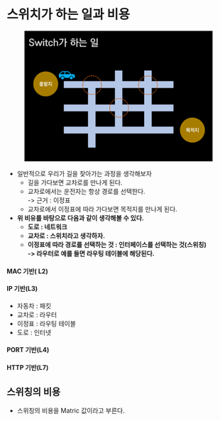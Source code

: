 # 스위치가 하는 일과 비용

<figure><img src="../../../../.gitbook/assets/image (10) (1) (1).png" alt=""><figcaption></figcaption></figure>

* 일반적으로 우리가 길을 찾아가는 과정을 생각해보자
  * 길을 가다보면 교차로를 만나게 된다.
  * 교차로에서는 운전자는 항상 경로를 선택한다.\
    -> 근거 : 이정표
  * 교차로에서 이정표에 따라 가다보면 목적지를 만나게 된다.
* **위 비유를 바탕으로 다음과 같이 생각해볼 수 있다.**
  * **도로 : 네트워크**
  * **교차로 : 스위치라고 생각하자.**
  * **이정표에 따라 경로를 선택하는 것 : 인터페이스를 선택하는 것(스위칭)**\
    **-> 라우터로 예를 들면 라우팅 테이블에 해당된다.**&#x20;

#### MAC 기반( L2)

#### IP 기반(L3)

* 자동차 : 패킷
* 교차로 : 라우터
* 이정표 : 라우팅 테이블
* 도로 : 인터넷

#### PORT 기반(L4)

#### HTTP 기반(L7)

## 스위칭의 비용

* 스위칭의 비용을 Matric 값이라고 부른다.
